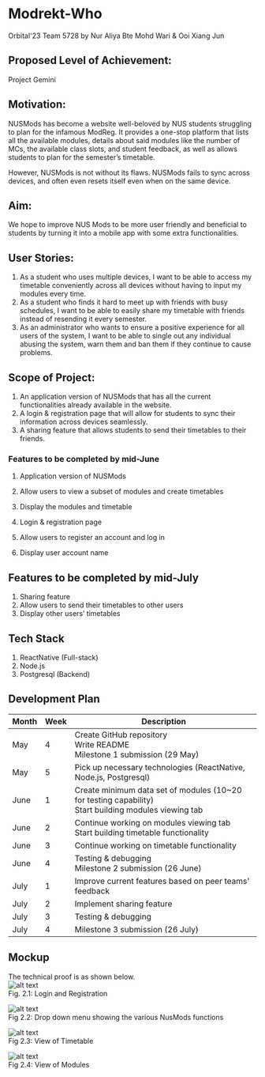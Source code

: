 # Modrekt-Who
Orbital'23 Team 5728
by Nur Aliya Bte Mohd Wari & Ooi Xiang Jun

## Proposed Level of Achievement: 
Project Gemini 

## Motivation: 
NUSMods has become a website well-beloved by NUS students struggling to plan for the infamous ModReg. It provides a one-stop platform that lists all the available modules, details about said modules like the number of MCs, the available class slots, and student feedback, as well as allows students to plan for the semester’s timetable.

However, NUSMods is not without its flaws. NUSMods fails to sync across devices, and often even resets itself even when on the same device. 

## Aim: 
We hope to improve NUS Mods to be more user friendly and beneficial to students by turning it into a mobile app with some extra functionalities. 

## User Stories: 
1. As a student who uses multiple devices, I want to be able to access my timetable conveniently across all devices without having to input my modules every time.
2. As a student who finds it hard to meet up with friends with busy schedules, I want to be able to easily share my timetable with friends instead of resending it every semester.
3. As an administrator who wants to ensure a positive experience for all users of the system, I want to be able to single out any individual abusing the system, warn them and ban them if they continue to cause problems.

## Scope of Project: 
1. An application version of NUSMods that has all the current functionalities already available in the website.
2. A login & registration page that will allow for students to sync their information across devices seamlessly.
3. A sharing feature that allows students to send their timetables to their friends.

### Features to be completed by mid-June

1. Application version of NUSMods
  1. Allow users to view a subset of modules and create timetables
  2. Display the modules and timetable

1. Login & registration page
  1. Allow users to register an account and log in
  2. Display user account name

## Features to be completed by mid-July
1. Sharing feature 
  1. Allow users to send their timetables to other users
  2. Display other users’ timetables

## Tech Stack 
1. ReactNative (Full-stack)
2. Node.js
3. Postgresql (Backend) 

## Development Plan
| Month | Week | Description                                                                                             |
|-------|------|---------------------------------------------------------------------------------------------------------|
| May   | 4    | Create GitHub repository<br>Write README<br>Milestone 1 submission (29 May)                             |
| May   | 5    | Pick up necessary technologies (ReactNative, Node.js, Postgresql)                                       |
| June  | 1    | Create minimum data set of modules (10~20 for testing capability)<br>Start building modules viewing tab |
| June  | 2    | Continue working on modules viewing tab<br>Start building timetable functionality                       |
| June  | 3    | Continue working on timetable functionality                                                             |
| June  | 4    | Testing & debugging<br>Milestone 2 submission (26 June)                                                 |
| July  | 1    | Improve current features based on peer teams' feedback                                                  |
| July  | 2    | Implement sharing feature                                                                               |
| July  | 3    | Testing & debugging                                                                                     |
| July  | 4    | Milestone 3 submission (26 July)                                                                        |

## Mockup
The technical proof is as shown below. <br>
![alt text](https://github.com/aliya-333/Modrekt-Who/blob/4049f43e72755f633174cdb35b1edd6e59286a68/login%20page%20.png) <br>
Fig. 2.1: Login and Registration

![alt text](https://github.com/aliya-333/Modrekt-Who/blob/4049f43e72755f633174cdb35b1edd6e59286a68/drop%20down%20menu.png) <br>
Fig 2.2: Drop down menu showing the various NusMods functions

![alt text](https://github.com/aliya-333/Modrekt-Who/blob/4049f43e72755f633174cdb35b1edd6e59286a68/timetable%20.png) <br>
Fig 2.3: View of Timetable

![alt text](https://github.com/aliya-333/Modrekt-Who/blob/4049f43e72755f633174cdb35b1edd6e59286a68/modules.png) <br>
Fig 2.4: View of Modules

